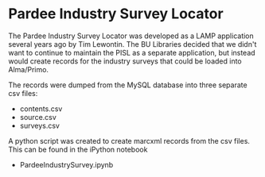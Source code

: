 # Pardee Industry Survey Locator

The Pardee Industry Survey Locator was developed as a LAMP application several years ago by Tim Lewontin. The BU Libraries decided that we didn't want to continue to maintain the PISL as a separate application, but instead would create records for the industry surveys that could be loaded into Alma/Primo. 

The records were dumped from the MySQL database into three separate csv files:

*	contents.csv
*	source.csv
*	surveys.csv

A python script was created to create marcxml records from the csv files. This can be found in the iPython notebook

*	PardeeIndustrySurvey.ipynb










